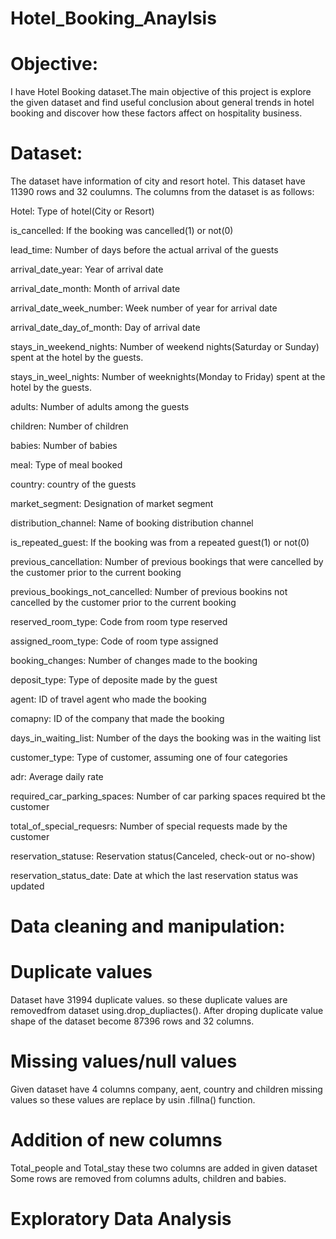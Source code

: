 # Hotel_Booking_Anaylsis
# Objective:
I have Hotel Booking dataset.The main objective of this project is explore the given dataset and find useful conclusion about general trends in hotel booking and discover how these factors affect on hospitality business.
# Dataset:
The dataset have information of city and resort hotel. This dataset have 11390 rows and 32 coulumns. The columns from the dataset is as follows:

Hotel: Type of hotel(City or Resort)

is_cancelled: If the booking was cancelled(1) or not(0)

lead_time: Number of days before the actual arrival of the guests

arrival_date_year: Year of arrival date

arrival_date_month: Month of arrival date

arrival_date_week_number: Week number of year for arrival date

arrival_date_day_of_month: Day of arrival date

stays_in_weekend_nights: Number of weekend nights(Saturday or Sunday) spent at the hotel by the guests.

stays_in_weel_nights: Number of weeknights(Monday to Friday) spent at the hotel by the guests.

adults: Number of adults among the guests

children: Number of children

babies: Number of babies

meal: Type of meal booked

country: country of the guests

market_segment: Designation of market segment

distribution_channel: Name of booking distribution channel

is_repeated_guest: If the booking was from a repeated guest(1) or not(0)

previous_cancellation: Number of previous bookings that were cancelled by the customer prior to the current booking

previous_bookings_not_cancelled: Number of previous bookins not cancelled by the customer prior to the current booking

reserved_room_type: Code from room type reserved

assigned_room_type: Code of room type assigned

booking_changes: Number of changes made to the booking

deposit_type: Type of deposite made by the guest

agent: ID of travel agent who made the booking

comapny: ID of the company that made the booking

days_in_waiting_list: Number of the days the booking was in the waiting list

customer_type: Type of customer, assuming one of four categories

adr: Average daily rate

required_car_parking_spaces: Number of car parking spaces required bt the customer

total_of_special_requesrs: Number of special requests made by the customer

reservation_statuse: Reservation status(Canceled, check-out or no-show)

reservation_status_date: Date at which the last reservation status was updated

# Data cleaning and manipulation:

# Duplicate values

Dataset have 31994 duplicate values. so these duplicate values are removedfrom dataset using.drop_dupliactes(). After droping duplicate value shape of the dataset become 87396 rows and 32 columns.

# Missing values/null values
Given dataset have 4 columns company, aent, country and children missing values so these values are replace by usin .fillna() function.

# Addition of new columns
Total_people and Total_stay these two columns are added in given dataset Some rows are removed from columns adults, children and babies.

# Exploratory Data Analysis
